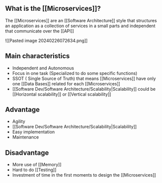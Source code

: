 ## What is the [[Microservices]]?

The [[Microservices]] are an [[Software Architecture]] style that structures an application as a collection of services in a small parts and independent that communicate over the [[API]]

![[Pasted image 20240226072634.png]]

## Main characteristics 

* Independent and Autonomous 
* Focus in one task (Specialized to do some specific functions)
* SSOT ( Single Source of Truth) that means [[Microservices]] have only one [[Data Bases]] related for each [[Microservices]]
* [[Software Dev/Software Architecture/Scalability|Scalability]] could be [[Horizontal scalability]] or [[Vertical scalability]]


## Advantage
* Agility 
* [[Software Dev/Software Architecture/Scalability|Scalability]]
* Easy implementation
* Maintenance 

## Disadvantage
* More use of [[Memory]]
* Hard to do [[Testing]]
* Investment of time in the first moments to design the [[Microservices]]

